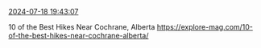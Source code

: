[2024-07-18 19:43:07](https://mstdn.social/@hill_wanderer/112809200053653152)

10 of the Best Hikes Near Cochrane, Alberta <a href="https://explore-mag.com/10-of-the-best-hikes-near-cochrane-alberta/" target="_blank" rel="nofollow noopener noreferrer" translate="no">https://explore-mag.com/10-of-the-best-hikes-near-cochrane-alberta/</a>